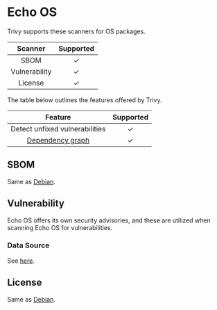 # Echo OS
Trivy supports these scanners for OS packages.

|    Scanner    | Supported |
| :-----------: | :-------: |
|     SBOM      |     ✓     |
| Vulnerability |     ✓     |
|    License    |     ✓     |

The table below outlines the features offered by Trivy.

|               Feature                | Supported |
|:------------------------------------:|:---------:|
|    Detect unfixed vulnerabilities    |     ✓     |
| [Dependency graph][dependency-graph] |     ✓     |

## SBOM
Same as [Debian](debian.md#sbom).

## Vulnerability
Echo OS offers its own security advisories, and these are utilized when scanning Echo OS for vulnerabilities.

### Data Source
See [here](../../scanner/vulnerability.md#data-sources).

## License
Same as [Debian](debian.md#license).

[dependency-graph]: ../../configuration/reporting.md#show-origins-of-vulnerable-dependencies
[advisory]: https://advisory.echohq.com/data.json
